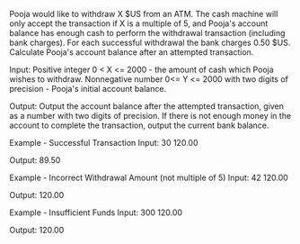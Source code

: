 Pooja would like to withdraw X $US from an ATM. The cash machine will only accept the transaction if X is a multiple of 5, and Pooja's account balance has enough cash to perform the withdrawal transaction (including bank charges). For each successful withdrawal the bank charges 0.50 $US. Calculate Pooja's account balance after an attempted transaction.


Input:
Positive integer 0 < X <= 2000 - the amount of cash which Pooja wishes to withdraw.
Nonnegative number 0<= Y <= 2000 with two digits of precision - Pooja's initial account balance.

Output:
Output the account balance after the attempted transaction, given as a number with two digits of precision. If there is not enough money in the account to complete the transaction, output the current bank balance.


Example - Successful Transaction
Input:
30 120.00

Output:
89.50


Example - Incorrect Withdrawal Amount (not multiple of 5)
Input:
42 120.00

Output:
120.00


Example - Insufficient Funds
Input:
300 120.00

Output:
120.00